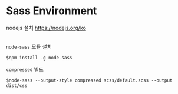 # Sass Environment

nodejs 설치 https://nodejs.org/ko<br><br>

`node-sass` 모듈 설치
```
$npm install -g node-sass
```

`compressed` 빌드
```
$node-sass --output-style compressed scss/default.scss --output dist/css
```